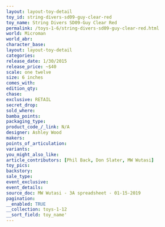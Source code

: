 ```yaml
---
layout: layout-toy-detail 
toy_id: string-divers-sd09-guy-clear-red
toy_name: String Divers SD09-Guy Clear Red
permalink: /toys-1-6/string-divers-sd09-guy-clear-red.html
world: Microman
world_abr: 
character_base: 
layout: layout-toy-detail
categories: 
release_date: 1/30/2015
release_price: ~$40
scale: one twelve
size: 6 inches
comes_with: 
edition_qty: 
chase: 
exclusive: RETAIL
secret_drop: 
sold_where: 
bamba_points: 
packaging_type: 
product_code_/_link: N/A
designer: Ashley Wood
makers: 
points_of_articulation: 
variants: 
you_might_also_like: 
article_contributors: [Phil Back, Don Slater, MW Wutasi]
toy_pics: 
backstory: 
sale_type: 
event_exclusive: 
event_details: 
source_doc: MW Wutasi - 3A spreadsheet - 01-15-2019
pagination: 
__enabled: TRUE
__collection: toys-1-12
__sort_field: toy_name'
---
```

